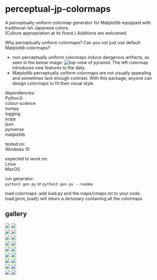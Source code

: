 
# perceptual-jp-colormaps  
  
A perceptually uniform colormap generator for Matplotlib equipped with traditional-ish Japanese colors.  
(Culture appropriation at its finest.) Additions are welcomed.  

Why perceptually uniform colormaps? Can you not just use default Matplotlib colormaps?   
- non-perceptually uniform colormaps induce dangerous artifacts, as seen in the below image: ![top-view of pyramid](https://i.stack.imgur.com/JcTDb.png).
The left colormap introduces new features to the data.
- Matplotlib perceptually uniform colormaps are not visually appealing and sometimes lack enough contrast.
With this package, anyone can design colormaps to fit their visual style.

dependencies:  
	Python3:  
		colour-science  
		numpy  
		logging  
		scipy  
		json  
		pynverse  
		matplotlib  
  
tested on:  
	Windows 10  
  
expected to work on:  
	Linux  
	MacOS  
  
run generator:   
    `python3 gen.py` or `python3 gen.py --readme`

load colormaps:
    add load.py and the maps/cmaps.txt to your code.
    load.jpcm_load() will return a dictonary containing all the colormaps

## gallery  

![](https://github.com/akhilsadam/perceptual-jp-colormaps/blob/master//maps/def.png?raw=true) ![](https://github.com/akhilsadam/perceptual-jp-colormaps/blob/master//maps/def_segmented.png?raw=true)  
![](https://github.com/akhilsadam/perceptual-jp-colormaps/blob/master//maps/ice.png?raw=true) ![](https://github.com/akhilsadam/perceptual-jp-colormaps/blob/master//maps/ice_segmented.png?raw=true)  
![](https://github.com/akhilsadam/perceptual-jp-colormaps/blob/master//maps/dirty-ice.png?raw=true) ![](https://github.com/akhilsadam/perceptual-jp-colormaps/blob/master//maps/dirty-ice_segmented.png?raw=true)  
![](https://github.com/akhilsadam/perceptual-jp-colormaps/blob/master//maps/water.png?raw=true) ![](https://github.com/akhilsadam/perceptual-jp-colormaps/blob/master//maps/water_segmented.png?raw=true)  
![](https://github.com/akhilsadam/perceptual-jp-colormaps/blob/master//maps/momiji.png?raw=true) ![](https://github.com/akhilsadam/perceptual-jp-colormaps/blob/master//maps/momiji_segmented.png?raw=true)  
![](https://github.com/akhilsadam/perceptual-jp-colormaps/blob/master//maps/sky.png?raw=true) ![](https://github.com/akhilsadam/perceptual-jp-colormaps/blob/master//maps/sky_segmented.png?raw=true)  
![](https://github.com/akhilsadam/perceptual-jp-colormaps/blob/master//maps/sunburst.png?raw=true) ![](https://github.com/akhilsadam/perceptual-jp-colormaps/blob/master//maps/sunburst_segmented.png?raw=true)  
![](https://github.com/akhilsadam/perceptual-jp-colormaps/blob/master//maps/flamingo.png?raw=true) ![](https://github.com/akhilsadam/perceptual-jp-colormaps/blob/master//maps/flamingo_segmented.png?raw=true)  
![](https://github.com/akhilsadam/perceptual-jp-colormaps/blob/master//maps/tree.png?raw=true) ![](https://github.com/akhilsadam/perceptual-jp-colormaps/blob/master//maps/tree_segmented.png?raw=true)